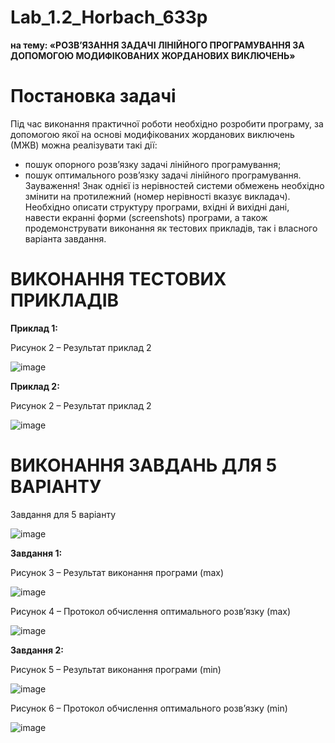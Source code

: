 # Lab_1.2_Horbach_633p

**на тему:	«РОЗВ’ЯЗАННЯ ЗАДАЧІ ЛІНІЙНОГО ПРОГРАМУВАННЯ ЗА ДОПОМОГОЮ МОДИФІКОВАНИХ ЖОРДАНОВИХ ВИКЛЮЧЕНЬ»**

# Постановка задачі

Під час виконання практичної роботи необхідно розробити програму, за допомогою якої на основі модифікованих жорданових виключень (МЖВ) можна реалізувати такі дії:
-	пошук опорного розв’язку задачі лінійного програмування;
-	пошук оптимального розв’язку задачі лінійного програмування.
Зауваження! Знак однієї із нерівностей системи обмежень необхідно змінити на протилежний (номер нерівності вказує викладач).
Необхідно описати структуру програми, вхідні й вихідні дані, навести екранні форми (screenshots) програми, а також продемонструвати виконання як тестових прикладів, так і власного варіанта завдання.

# ВИКОНАННЯ ТЕСТОВИХ ПРИКЛАДІВ

**Приклад 1:**

Рисунок 2 – Результат приклад 2

![image](https://github.com/user-attachments/assets/342c06e4-5485-47f9-bc6f-086a8172eff5)

**Приклад 2:**

Рисунок 2 – Результат приклад 2

![image](https://github.com/user-attachments/assets/9ad5dc17-e523-43cc-b319-1741717a11e3)

# ВИКОНАННЯ ЗАВДАНЬ ДЛЯ 5 ВАРІАНТУ

Завдання для 5 варіанту

![image](https://github.com/user-attachments/assets/ad88e02c-1c6a-4bbe-af7f-e12daaf5f432)

**Завдання 1:**

Рисунок 3 – Результат виконання програми (max)

![image](https://github.com/user-attachments/assets/c41a2ce0-1acf-400d-b972-2820d1415d5f)

Рисунок 4 – Протокол обчислення оптимального розв’язку (max)

![image](https://github.com/user-attachments/assets/80c6ff98-4c80-4101-9048-06e169103a41)

**Завдання 2:**

Рисунок 5 – Результат виконання програми (min)

![image](https://github.com/user-attachments/assets/ce4c0ea7-0627-4db7-87ba-01d375903214)

Рисунок 6 – Протокол обчислення оптимального розв’язку (min)

![image](https://github.com/user-attachments/assets/e5f454fa-2120-4081-a383-0d4dc5c597d0)



